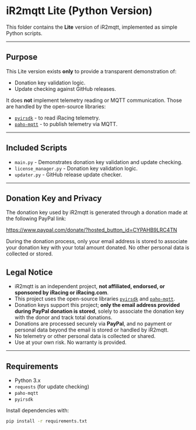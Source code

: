 # iR2mqtt Lite (Python Version)

This folder contains the **Lite** version of iR2mqtt, implemented as simple Python scripts.

---

## Purpose

This Lite version exists **only** to provide a transparent demonstration of:

- Donation key validation logic.
- Update checking against GitHub releases.

It does **not** implement telemetry reading or MQTT communication. Those are handled by the open-source libraries:

- [`pyirsdk`](https://github.com/kutu/pyirsdk) - to read iRacing telemetry.
- [`paho-mqtt`](https://github.com/eclipse/paho.mqtt.python) - to publish telemetry via MQTT.

---

## Included Scripts

- `main.py` - Demonstrates donation key validation and update checking.
- `license_manager.py` - Donation key validation logic.
- `updater.py` - GitHub release update checker.

---

## Donation Key and Privacy

The donation key used by iR2mqtt is generated through a donation made at the following PayPal link:

https://www.paypal.com/donate/?hosted_button_id=CYPAHB9LRC4TN

During the donation process, only your email address is stored to associate your donation key with your total amount donated. No other personal data is collected or stored.

## Legal Notice

- iR2mqtt is an independent project, **not affiliated, endorsed, or sponsored by iRacing or iRacing.com**.  
- This project uses the open-source libraries [`pyirsdk`](https://github.com/kutu/pyirsdk) and [`paho-mqtt`](https://github.com/eclipse/paho.mqtt.python).  
- Donation keys support this project; **only the email address provided during PayPal donation is stored**, solely to associate the donation key with the donor and track total donations.
- Donations are processed securely via **PayPal**, and no payment or personal data beyond the email is stored or handled by iR2mqtt.    
- No telemetry or other personal data is collected or shared.  
- Use at your own risk. No warranty is provided.

---

## Requirements

- Python 3.x
- `requests` (for update checking)
- `paho-mqtt`
- `pyirsdk`

Install dependencies with:

```bash
pip install -r requirements.txt
